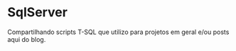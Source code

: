 # SqlServer
Compartilhando scripts T-SQL que utilizo para projetos em geral e/ou posts aqui do blog.
